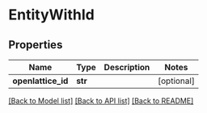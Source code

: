 # EntityWithId

## Properties
Name | Type | Description | Notes
------------ | ------------- | ------------- | -------------
**openlattice_id** | **str** |  | [optional] 

[[Back to Model list]](../README.md#documentation-for-models) [[Back to API list]](../README.md#documentation-for-api-endpoints) [[Back to README]](../README.md)


